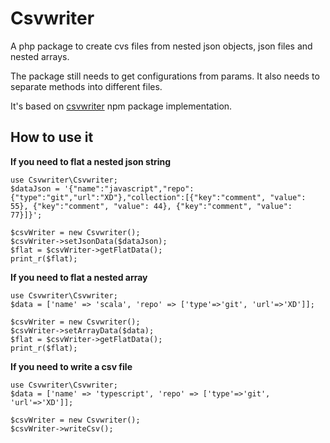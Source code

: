 # Csvwriter
A php package to create cvs files from nested json objects, json files and nested arrays.

The package still needs to get configurations from params. It also needs to separate methods into different files.

It's based on [csvwriter](https://www.npmjs.com/package/csvwriter) npm package implementation.

## How to use it
**If you need to flat a nested json string**

```
use Csvwriter\Csvwriter;
$dataJson = '{"name":"javascript","repo":{"type":"git","url":"XD"},"collection":[{"key":"comment", "value": 55}, {"key":"comment", "value": 44}, {"key":"comment", "value": 77}]}';

$csvWriter = new Csvwriter();
$csvWriter->setJsonData($dataJson);
$flat = $csvWriter->getFlatData();
print_r($flat);
```


**If you need to flat a nested array**

```
use Csvwriter\Csvwriter;
$data = ['name' => 'scala', 'repo' => ['type'=>'git', 'url'=>'XD']];

$csvWriter = new Csvwriter();
$csvWriter->setArrayData($data);
$flat = $csvWriter->getFlatData();
print_r($flat);
```
**If you need to write a csv file**

```
use Csvwriter\Csvwriter;
$data = ['name' => 'typescript', 'repo' => ['type'=>'git', 'url'=>'XD']];

$csvWriter = new Csvwriter();
$csvWriter->writeCsv();

```
